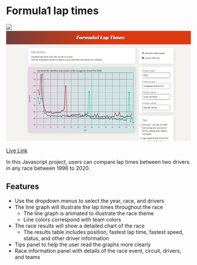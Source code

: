 # Formula1 lap times

<img src="assets/laptimes_graph.gif" height="300">
<img src="assets/project_pic.png" height="300">

[Live Link](https://cris415.github.io/f1laptimes/)

In this Javascript project, users can compare lap times between two drivers in any race between 1996 to 2020. 

## Features

- Use the dropdown menus to select the year, race, and drivers
- The line graph will illustrate the lap times throughout the race
  - The line graph is animated to illustrate the race theme
  - Line colors correspond with team colors
- The race results will show a detailed chart of the race
  - The results table includes position, fastest lap time, fastest speed, status, and other driver information
- Tips panel to help the user read the graphs more clearly
- Race information panel with details of the race event, circuit, drivers, and teams 